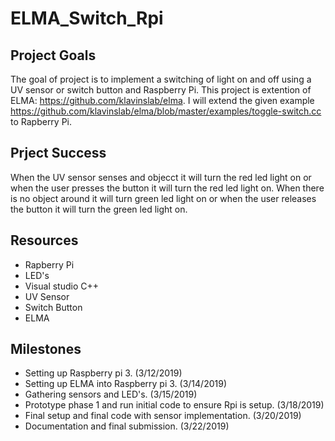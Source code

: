 # ELMA_Switch_Rpi

Project Goals
---
The goal of project is to implement a switching of light on and off using a UV sensor or switch button and Raspberry Pi. This project is extention of ELMA: https://github.com/klavinslab/elma. 
I will extend the given example https://github.com/klavinslab/elma/blob/master/examples/toggle-switch.cc to Rapberry Pi.

Prject Success
---
When the UV sensor senses and objecct it will turn the red led light on or when the user presses the button it will turn the red led light on. 
When there is no object around it will turn green led light on or when the  user releases the button it will turn the green led light on.

Resources
---
- Rapberry Pi
- LED's
- Visual studio C++
- UV Sensor
- Switch Button
- ELMA

Milestones
---
- Setting up Raspberry pi 3. (3/12/2019)
- Setting up ELMA into Raspberry pi 3. (3/14/2019)
- Gathering sensors and LED's. (3/15/2019)
- Prototype phase 1 and run initial code to ensure Rpi is setup. (3/18/2019)
- Final setup and final code with sensor implementation. (3/20/2019)
- Documentation and final submission. (3/22/2019) 
